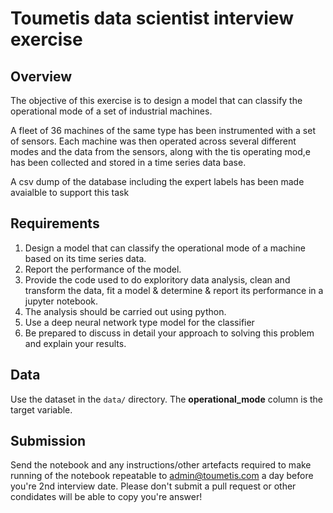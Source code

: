 


# Toumetis data scientist interview exercise

## Overview

The objective of this exercise is to design a model that can classify the operational mode of a set of industrial machines. 

A fleet of 36 machines of the same type has been instrumented with a set of sensors. Each machine was then operated across several different modes and the data from the sensors, along with the tis operating mod,e has been collected and stored in a time series data base. 

A csv dump of the database including the expert labels has been made avaialble to support this task

## Requirements

1. Design a model that can classify the operational mode of a machine based on its time series data.
2. Report the performance of the model.
3. Provide the code used to do exploritory data analysis, clean and transform the data, fit a model & determine & report its performance in a jupyter notebook. 
4. The analysis should be carried out using python.
5. Use a deep neural network type model for the classifier
6. Be prepared to discuss in detail your approach to solving this problem and explain your results. 



## Data

Use the dataset in the `data/` directory. The **operational_mode** column is the target variable.

## Submission

Send the notebook and any instructions/other artefacts required to make running of the notebook repeatable to admin@toumetis.com a day before you're 2nd interview date. Please don't submit a pull request or other condidates will be able to copy you're answer!
